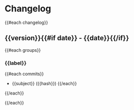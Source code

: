 # Changelog

{{#each changelog}}
<a name="v{{version}}"></a>
## {{version}}{{#if date}} - {{date}}{{/if}}

{{#each groups}}
### {{label}}

{{#each commits}}
- {{subject}} ({{hash}})
{{/each}}

{{/each}}

{{/each}}

